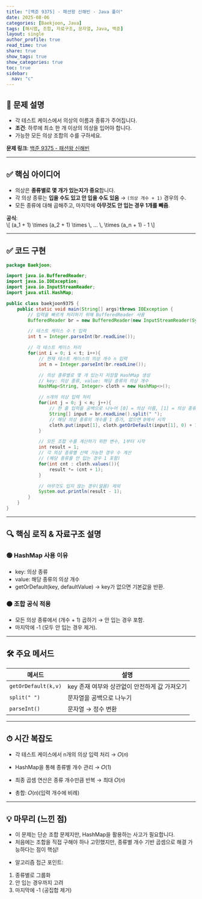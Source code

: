 ```yaml
---
title: "[백준 9375] - 패션왕 신해빈 - Java 풀이"
date: 2025-08-06
categories: [Baekjoon, Java]
tags: [해시맵, 조합, 자료구조, 문자열, Java, 백준]
layout: single
author_profile: true
read_time: true
share: true
show_tags: true
show_categories: true
toc: true
sidebar:
  nav: "c"
---
```


## 📌 문제 설명

- 각 테스트 케이스에서 의상의 이름과 종류가 주어집니다.
- **조건**: 하루에 최소 한 개 이상의 의상을 입어야 합니다.
- 가능한 모든 의상 조합의 수를 구하세요.

**문제 링크**: [백준 9375 - 패션왕 신해빈](https://www.acmicpc.net/problem/9375)

---

## ✅ 핵심 아이디어

- 의상은 **종류별로 몇 개가 있는지가 중요**합니다.
- 각 의상 종류는 **입을 수도 있고 안 입을 수도 있음** → `(의상 개수 + 1)` 경우의 수.
- 모든 종류에 대해 곱해주고, 마지막에 **아무것도 안 입는 경우 1개를 빼줌**.

**공식**:  
\\[ (a_1 + 1) \\times (a_2 + 1) \\times \\, ... \\, \\times (a_n + 1) - 1 \\]

---

## ✅ 코드 구현

```java
package Baekjoon;

import java.io.BufferedReader;
import java.io.IOException;
import java.io.InputStreamReader;
import java.util.HashMap;

public class baekjoon9375 {
    public static void main(String[] args)throws IOException {
        // 입력을 빠르게 처리하기 위해 BufferedReader 사용
        BufferedReader br = new BufferedReader(new InputStreamReader(System.in));

        // 테스트 케이스 수 t 입력
        int t = Integer.parseInt(br.readLine());

        // 각 테스트 케이스 처리
        for(int i = 0; i < t; i++){
            // 현재 테스트 케이스의 의상 개수 n 입력
            int n = Integer.parseInt(br.readLine());

            // 의상 종류별로 몇 개 있는지 저장할 HashMap 생성
            // key: 의상 종류, value: 해당 종류의 의상 개수
            HashMap<String, Integer> cloth = new HashMap<>();

            // n개의 의상 입력 처리
            for(int j = 0; j < n; j++){
                // 한 줄 입력을 공백으로 나누어 [0] = 의상 이름, [1] = 의상 종류
                String[] input = br.readLine().split(" ");
                // 해당 의상 종류의 개수를 1 증가, 없으면 0에서 시작
                cloth.put(input[1], cloth.getOrDefault(input[1], 0) + 1);
            }

            // 모든 조합 수를 계산하기 위한 변수, 1부터 시작
            int result = 1;
            // 각 의상 종류별 선택 가능한 경우 수 계산
            // (해당 종류를 안 입는 경우 1 포함)
            for(int cnt : cloth.values()){
                result *= (cnt + 1);
            }

            // 아무것도 입지 않는 경우(알몸) 제외
            System.out.println(result - 1);
        }
    }
}
```

---

## 🔍 핵심 로직 & 자료구조 설명

### 🟢 HashMap 사용 이유

- key: 의상 종류
- value: 해당 종류의 의상 개수
- getOrDefault(key, defaultValue) → key가 없으면 기본값을 반환.

### 🟠 조합 공식 적용

- 모든 의상 종류에서 (개수 + 1) 곱하기 → 안 입는 경우 포함.
- 마지막에 -1 (모두 안 입는 경우 제거).

---

## 🛠 주요 메서드

| 메서드              | 설명                                          |
| ------------------- | --------------------------------------------- |
| `getOrDefault(k,v)` | key 존재 여부와 상관없이 안전하게 값 가져오기 |
| `split(" ")`        | 문자열을 공백으로 나누기                      |
| `parseInt()`        | 문자열 → 정수 변환                            |

---

## ⏱ 시간 복잡도

- 각 테스트 케이스에서 n개의 의상 입력 처리 → 𝑂(𝑛)

- HashMap을 통해 종류별 개수 관리 → 𝑂(1)

- 최종 곱셈 연산은 종류 개수만큼 반복 → 최대 𝑂(𝑛)
- 총합: 𝑂(𝑛)(입력 개수에 비례)

---

## 💡 마무리 (느낀 점)

- 이 문제는 단순 조합 문제지만, HashMap을 활용하는 사고가 필요합니다.
- 처음에는 조합을 직접 구해야 하나 고민했지만, 종류별 개수 기반 곱셈으로 해결 가능하다는 점이 핵심!

* 알고리즘 접근 포인트:

1. 종류별로 그룹화
2. 안 입는 경우까지 고려
3. 마지막에 -1 (공집합 제거)
